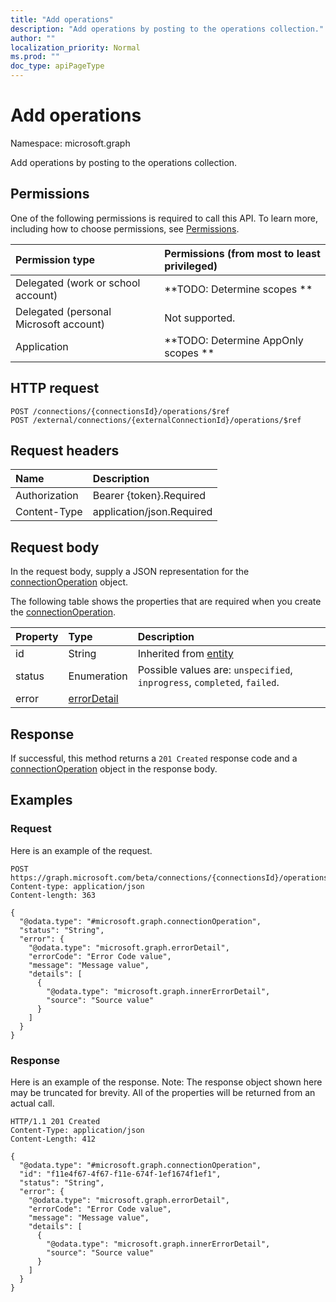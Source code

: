 ```yaml
---
title: "Add operations"
description: "Add operations by posting to the operations collection."
author: ""
localization_priority: Normal
ms.prod: ""
doc_type: apiPageType
---
```


# Add operations

Namespace: microsoft.graph

Add operations by posting to the operations collection.

## Permissions
One of the following permissions is required to call this API. To learn more, including how to choose permissions, see [Permissions](/concepts/permissions-reference.md).

|Permission type|Permissions (from most to least privileged)|
|:---|:---|
|Delegated (work or school account)|**TODO: Determine scopes **|
|Delegated (personal Microsoft account)|Not supported.|
|Application|**TODO: Determine AppOnly scopes **|

## HTTP request
<!-- {
  "blockType": "ignored"
}
-->
``` http
POST /connections/{connectionsId}/operations/$ref
POST /external/connections/{externalConnectionId}/operations/$ref
```

## Request headers
|Name|Description|
|:---|:---|
|Authorization|Bearer {token}.Required|
|Content-Type|application/json.Required|

## Request body
In the request body, supply a JSON representation for the [connectionOperation](../resources/connectionoperation.md) object.

The following table shows the properties that are required when you create the [connectionOperation](../resources/connectionoperation.md).

|Property|Type|Description|
|:---|:---|:---|
|id|String| Inherited from [entity](../resources/entity.md)|
|status|Enumeration| Possible values are: `unspecified`, `inprogress`, `completed`, `failed`.|
|error|[errorDetail](../resources/errordetail.md)||



## Response
If successful, this method returns a `201 Created` response code and a [connectionOperation](../resources/connectionoperation.md) object in the response body.

## Examples

### Request
Here is an example of the request.
<!-- {
  "blockType": "request",
  "name": "create_connectionoperation_from_"
}
-->
``` http
POST https://graph.microsoft.com/beta/connections/{connectionsId}/operations
Content-type: application/json
Content-length: 363

{
  "@odata.type": "#microsoft.graph.connectionOperation",
  "status": "String",
  "error": {
    "@odata.type": "microsoft.graph.errorDetail",
    "errorCode": "Error Code value",
    "message": "Message value",
    "details": [
      {
        "@odata.type": "microsoft.graph.innerErrorDetail",
        "source": "Source value"
      }
    ]
  }
}
```

### Response
Here is an example of the response. Note: The response object shown here may be truncated for brevity. All of the properties will be returned from an actual call.
<!-- {
  "blockType": "response",
  "truncated": true,
  "@odata.type": "microsoft.graph.connectionoperation"
}
-->
``` http
HTTP/1.1 201 Created
Content-Type: application/json
Content-Length: 412

{
  "@odata.type": "#microsoft.graph.connectionOperation",
  "id": "f11e4f67-4f67-f11e-674f-1ef1674f1ef1",
  "status": "String",
  "error": {
    "@odata.type": "microsoft.graph.errorDetail",
    "errorCode": "Error Code value",
    "message": "Message value",
    "details": [
      {
        "@odata.type": "microsoft.graph.innerErrorDetail",
        "source": "Source value"
      }
    ]
  }
}
```

